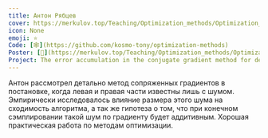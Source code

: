 ```yaml
---
title: Антон Рябцев
cover: https://merkulov.top/Teaching/Optimization_methods/Optimization_methods___/Лучшие_проекты_по_оптимизации_2019/Антон_Рябцев/ryabtsev.png
icon: None
emoji: ⭐
Code: [🕸](https://github.com/kosmo-tony/optimization-methods)
Poster: [📎](https://merkulov.top/Teaching/Optimization_methods/Optimization_methods___/Лучшие_проекты_по_оптимизации_2019/Антон_Рябцев/ryabtsev.pdf)
Project: The error accumulation in the conjugate gradient method for degenerate problem
---
```


Антон рассмотрел детально метод сопряженных градиентов в постановке, когда левая и правая части известны лишь с шумом. Эмпирически исследовалось влияние размера этого шума на сходимость алгоритма, а так же гипотеза о том, что при конечном сэмплировании такой шум по градиенту будет аддитивным. Хорошая практическая работа по методам оптимизации.
